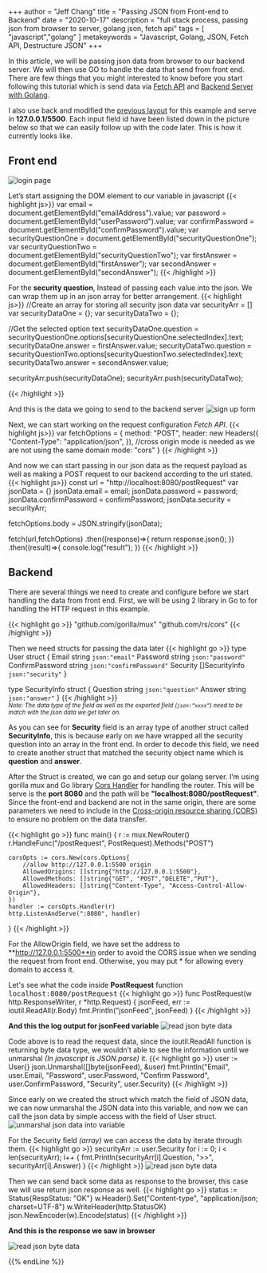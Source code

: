 +++
author = "Jeff Chang"
title = "Passing JSON from Front-end to Backend"
date = "2020-10-17"
description = "full stack process, passing json from browser to server, golang json, fetch api"
tags = [
    "javascript","golang"
]
metakeywords = "Javascript, Golang, JSON, Fetch API, Destructure JSON"
+++

In this article, we will be passing json data from browser to our backend server. We will then use GO to handle the data that send from front end. There are few things that you might interested to know before you start following this tutorial which is send data via [Fetch API](/post/xhr-fetch/) and [Backend Server with Golang](/post/setup-go-server/).

I also use back and modified the [previous layout](/post/password-detector/) for this example and serve in **127.0.0.1/5500**. Each input field id have been listed down in the picture below so that we can easily follow up with the code later. This is how it currently looks like.

## Front end
![login page](/images/json_1.JPG)

Let’s start assigning the DOM element to our variable in javascript
{{< highlight js>}}
var email = document.getElementById("emailAddress").value;
var password = document.getElementById("userPassword").value;
var confirmPassword = document.getElementById("confirmPassword").value;
var securityQuestionOne = document.getElementById("securityQuestionOne");
var securityQuestionTwo = document.getElementById("securityQuestionTwo");
var firstAnswer = document.getElementById("firstAnswer");
var secondAnswer = document.getElementById("secondAnswer");
{{< /highlight >}}

For the **security question**, Instead of passing each value into the json. We can wrap them up in an json array for better arrangement. 
{{< highlight js>}}
//Create an array for storing all security json data
var securityArr = []
var securityDataOne = {};
var securityDataTwo = {};

//Get the selected option text
securityDataOne.question = securityQuestionOne.options[securityQuestionOne.selectedIndex].text;
securityDataOne.answer = firstAnswer.value;
securityDataTwo.question = securityQuestionTwo.options[securityQuestionTwo.selectedIndex].text;
securityDataTwo.answer = secondAnswer.value;

securityArr.push(securityDataOne);
securityArr.push(securityDataTwo);

{{< /highlight >}}

And this is the data we going to send to the backend server
![sign up form](/images/json_2.JPG)


Next, we can start working on the request configuration *Fetch API*.
{{< highlight js>}}
var fetchOptions = {
    method: "POST",
    header: new Headers({
        "Content-Type": "application/json",
    }),
    //cross origin mode is needed as we are not using the same domain
    mode: "cors"
}
{{< /highlight >}}

And now we can start passing in our json data as the request payload as well as making a POST request to our backend according to the url stated.
{{< highlight js>}}
const url = "http://localhost:8080/postRequest"
var jsonData = {}
jsonData.email = email;
jsonData.password = password;
jsonData.confirmPassword = confirmPassword;
jsonData.security = securityArr;

fetchOptions.body = JSON.stringify(jsonData);

fetch(url,fetchOptions)
.then((response)=>{
    return response.json();
})
.then((result)=>{
    console.log("result");
})
{{< /highlight >}}

## Backend
There are several things we need to create and configure before we start handling the data from front end. First, we will be using 2 library in Go to for handling the HTTP request in this example.

{{< highlight go >}}
"github.com/gorilla/mux"
"github.com/rs/cors"
{{< /highlight >}}

Then we need structs for passing the data later
{{< highlight go >}}
type User struct {
    Email           string         `json:"email"`
    Password        string         `json:"password"`
    ConfirmPassword string         `json:"confirmPassword"`
    Security        []SecurityInfo `json:"security"`
}

type SecurityInfo struct {
    Question string `json:"question"`
    Answer   string `json:"answer"`
}
{{< /highlight >}}
<small style="display:block"><em>Note: The data type of the field as well as the exported field (`json:”xxxx”`) need to be match with the json data we get later on.</em></small>

As you can see for **Security** field is an array type of another struct called **SecurityInfo**, this is because early on we have wrapped all the security question into an array in the front end. In order to decode this field, we need to create another struct that matched the security object name which is **question** and **answer**. 

After the Struct is created, we can go and setup our golang server. I’m using gorilla mux and Go library [Cors Handler](https://github.com/rs/cors) for handling the router. This will be serve is the **port 8080** and the path will be **"localhost:8080/postRequest"**. Since the front-end and backend are not in the same origin, there are some parameters we need to include in the [Cross-origin resource sharing (CORS)](https://developer.mozilla.org/en-US/docs/Web/HTTP/CORS) to ensure no problem on the data transfer.

{{< highlight go >}}
func main() {
    r := mux.NewRouter()
    r.HandleFunc("/postRequest", PostRequest).Methods("POST")

    corsOpts := cors.New(cors.Options{
        //allow http://127.0.0.1:5500 origin
        AllowedOrigins: []string{"http://127.0.0.1:5500"},              
        AllowedMethods: []string{"GET", "POST","DELETE","PUT"},
        AllowedHeaders: []string{"Content-Type", "Access-Control-Allow-Origin"},
    })
    handler := corsOpts.Handler(r)
    http.ListenAndServe(":8080", handler)
}
{{< /highlight >}}

For the AllowOrigin field, we have set the address to **http://127.0.0.1:5500**in order to avoid the CORS issue when we sending the request from front end. Otherwise, you may put * for allowing every domain to access it.

Let's see what the code inside **PostRequest** function <kbd>localhost:8080/postRequest</kbd>
{{< highlight go >}}
func PostRequest(w http.ResponseWriter, r *http.Request) {
    jsonFeed, err := ioutil.ReadAll(r.Body)
    fmt.Println("jsonFeed", jsonFeed)
}
{{< /highlight >}}

**And this the log output for jsonFeed variable**
![read json byte data](/images/json_3.JPG)

Code above is to read the request data, since the ioutil.ReadAll function is returning byte data type, we wouldn’t able to see the information until we unmarshal *(In javascript is JSON.parse)* it.
{{< highlight go >}}
user := User{}
json.Unmarshal([]byte(jsonFeed), &user)
fmt.Println("Email", user.Email, "Password", user.Password, "Confirm Password", user.ConfirmPassword, "Security", user.Security)
{{< /highlight >}}

Since early on we created the struct which match the field of JSON data, we can now unmarshal the JSON data into this variable, and now we can call the json data by simple access with the field of User struct.
![unmarshal json data into variable](/images/json_4.JPG)

For the Security field *(array)* we can access the data by iterate through them. 
{{< highlight go >}}
securityArr := user.Security
for i := 0; i < len(securityArr); i++ {
    fmt.Println(securityArr[i].Question, ">>", securityArr[i].Answer)
}
{{< /highlight >}}
![read json byte data](/images/json_5.JPG)

Then we can send back some data as response to the browser, this case we will use return json response as well. 
{{< highlight go >}}
status := Status{RespStatus: "OK"}
w.Header().Set("Content-type", "application/json; charset=UTF-8")
w.WriteHeader(http.StatusOK)
json.NewEncoder(w).Encode(status)
{{< /highlight >}}

**And this is the response we saw in browser**

![read json byte data](/images/json_6.JPG)

{{% endLine %}}

<div class="fb-comments" data-href="https://jeffdevslife.com/post/json/" data-numposts="5"  ></div>
